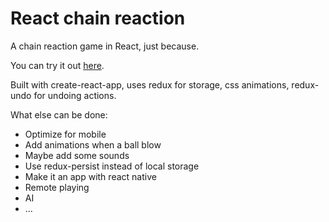 # React chain reaction

A chain reaction game in React, just because.

You can try it out [here](https://sfavot.github.io/react-chain-reaction/).

Built with create-react-app, uses redux for storage, css animations, redux-undo for undoing actions.

What else can be done:
 - Optimize for mobile
 - Add animations when a ball blow
 - Maybe add some sounds
 - Use redux-persist instead of local storage
 - Make it an app with react native
 - Remote playing
 - AI
 - ...

